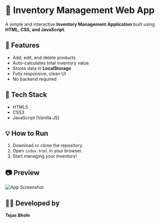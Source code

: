# 🛒 Inventory Management Web App

A simple and interactive **Inventory Management Application** built using **HTML, CSS, and JavaScript**.

## 🚀 Features
- Add, edit, and delete products
- Auto-calculates total inventory value
- Stores data in **LocalStorage**
- Fully responsive, clean UI
- No backend required

## 🧠 Tech Stack
- HTML5
- CSS3
- JavaScript (Vanilla JS)

## 💡 How to Run
1. Download or clone the repository.
2. Open `index.html` in your browser.
3. Start managing your inventory!

## 📷 Preview
![App Screenshot](screenshot.png)

## 👨‍💻 Developed by
**Tejas Bhole**
